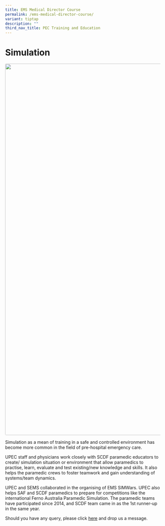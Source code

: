 ```yaml
---
title: EMS Medical Director Course
permalink: /ems-medical-director-course/
variant: tiptap
description: ""
third_nav_title: PEC Training and Education
---
```

<h1><strong>Simulation</strong></h1>
<div class="isomer-image-wrapper">
<img style="box-sizing: border-box; margin: 0px; padding: 0px; border: none rgb(225, 225, 225); font: inherit; vertical-align: baseline; display: block; max-width: 100%; height: auto; border-radius: 3px; position: relative; transition: all 0.7s ease 0s;" height="683" width="1200" title="first-aid-training" alt="" src="https://upec.rawmix.xyz/wp-content/uploads/2019/12/first-aid-training.jpg">
</div>
<p>Simulation as a mean of training in a safe and controlled environment
has become more common in the field of pre-hospital emergency care.</p>
<p>UPEC staff and physicians work closely with SCDF paramedic educators to
create/ simulation situation or environment that allow paramedics to practise,
learn, evaluate and test existing/new knowledge and skills. It also helps
the paramedic crews to foster teamwork and gain understanding of systems/team
dynamics.</p>
<p>UPEC and SEMS collaborated in the organising of EMS SIMWars. UPEC also
helps SAF and SCDF paramedics to prepare for competitions like the international
Ferno Australia Paramedic Simulation. The paramedic teams have participated
since 2014, and SCDF team came in as the 1st runner-up in the same year.</p>
<p>Should you have any query, please click <a href="http://upec.rawmix.xyz/contact/" rel="noopener noreferrer nofollow" target="_blank">here</a> and drop us a message.</p>